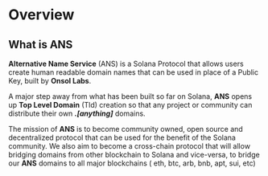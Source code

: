 # Overview

## What is ANS

**Alternative Name Service** (ANS) is a Solana Protocol that allows users create human readable domain names that can be used in place of a Public Key, built by **Onsol Labs**. &#x20;

A major step away from what has been built so far on Solana, **ANS** opens up **Top Level Domain** (Tld) creation so that any project or community can distribute their own _**.\[anything]**_ domains.

The mission of **ANS** is to become community owned, open source and decentralized protocol that can be used for the benefit of the Solana community.  We also aim to become a cross-chain protocol that will allow bridging domains from other blockchain to Solana and vice-versa, to bridge our **ANS** domains to all major blockchains ( eth, btc, arb, bnb, apt, sui, etc)

